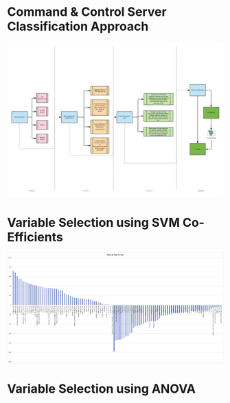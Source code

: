 # Command & Control Server Classification Approach

![alt text](https://github.com/pnagula/C-C-Server-Classification/blob/master/C%26C_Server_Classification_Approach.jpeg)

# Variable Selection using SVM Co-Efficients

![alt text](https://github.com/pnagula/C-C-Server-Classification/blob/master/SVM%20Co-Efficient%20Chart.jpg)

# Variable Selection using ANOVA



